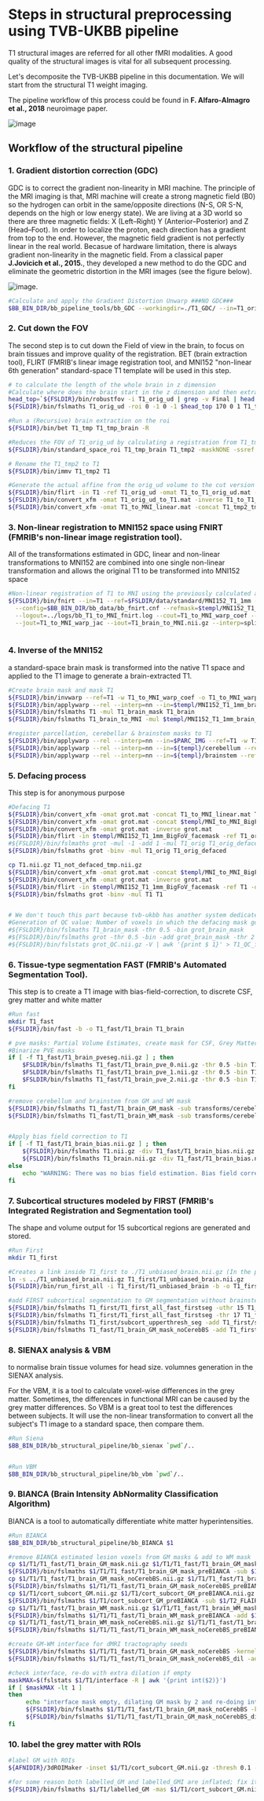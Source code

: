 # Steps in structural preprocessing using TVB-UKBB pipeline

T1 structural images are referred for all other fMRI modalities. A good quality of the structural images is vital for all subsequent processing.

Let's decomposite the TVB-UKBB pipeline in this documentation. We will start from the structural T1 weight imaging.

The pipeline workflow of this process could be found in **F. Alfaro-Almagro et al., 2018** neuroimage paper.

![image](https://user-images.githubusercontent.com/37648360/157475349-307a3eb3-8574-4b8f-97af-6a5f9df0e7ae.png)


## Workflow of the structural pipeline

### 1. Gradient distortion correction (GDC)
GDC is to correct the gradient non-linearity in MRI machine. The principle of the MRI imaging is that, MRI machine will create a strong magnetic field (B0) so the hydrogen can orbit in the same/opposite directions (N-S, OR S-N, depends on the high or low energy state). We are living at a 3D world so there are three magnetic fields: X (Left–Right)	Y (Anterior–Posterior) and Z (Head–Foot). In order to localize the proton, each direction has a gradient from top to the end. However, the magnetic field gradient is not perfectly linear in the real world. Becasue of hardware limitation, there is always gradient non-linearity in the magnetic field. From a classical paper **J.Jovicich et al., 2015.**, they developed a new method to do the GDC and eliminate the geometric distortion in the MRI images (see the figure below). 

![image](https://user-images.githubusercontent.com/37648360/157306856-d8141fb7-02cb-49e5-8c60-98cbb609baa6.png).

```bash
#Calculate and apply the Gradient Distortion Unwarp ###NO GDC###
$BB_BIN_DIR/bb_pipeline_tools/bb_GDC --workingdir=./T1_GDC/ --in=T1_orig.nii.gz --out=T1_orig_ud.nii.gz --owarp=T1_orig_ud_warp.nii.gz
```

### 2. Cut down the FOV
The second step is to cut down the Field of view in the brain, to focus on brain tissues and improve quality of the registration. BET (brain extraction tool), FLIRT (FMRIB's linear image registration tool, and MNI152 "non-linear 6th generation" standard-space T1 template will be used in this step. 


```bash
# to calculate the length of the whole brain in z dimension
#Calculate where does the brain start in the z dimension and then extract the roi
head_top=`${FSLDIR}/bin/robustfov -i T1_orig_ud | grep -v Final | head -n 1 | awk '{print $5}'`
${FSLDIR}/bin/fslmaths T1_orig_ud -roi 0 -1 0 -1 $head_top 170 0 1 T1_tmp

#Run a (Recursive) brain extraction on the roi
${FSLDIR}/bin/bet T1_tmp T1_tmp_brain -R

#Reduces the FOV of T1_orig_ud by calculating a registration from T1_tmp_brain to ssref and applies it to T1_orig_ud. Keeps intermediate outputs for concatenation in next step (T1_tmp2_tmp_to_std.mat)
${FSLDIR}/bin/standard_space_roi T1_tmp_brain T1_tmp2 -maskNONE -ssref $FSLDIR/data/standard/MNI152_T1_1mm_brain -altinput T1_orig_ud -d

# Rename the T1_tmp2 to T1
${FSLDIR}/bin/immv T1_tmp2 T1

#Generate the actual affine from the orig_ud volume to the cut version we have now and combine it to have an affine matrix from orig_ud to MNI
${FSLDIR}/bin/flirt -in T1 -ref T1_orig_ud -omat T1_to_T1_orig_ud.mat -schedule $FSLDIR/etc/flirtsch/xyztrans.sch 
${FSLDIR}/bin/convert_xfm -omat T1_orig_ud_to_T1.mat -inverse T1_to_T1_orig_ud.mat
${FSLDIR}/bin/convert_xfm -omat T1_to_MNI_linear.mat -concat T1_tmp2_tmp_to_std.mat T1_to_T1_orig_ud.mat
```


### 3. Non-linear registration to MNI152 space using FNIRT (FMRIB's non-linear image registration tool). 
All of the transformations estimated in GDC, linear and non-linear transformations to MNI152 are combined into one single non-linear transformation and allows the original T1 to be transformed into MNI152 space

```bash
#Non-linear registration of T1 to MNI using the previously calculated alignment
${FSLDIR}/bin/fnirt --in=T1 --ref=$FSLDIR/data/standard/MNI152_T1_1mm --aff=T1_to_MNI_linear.mat \
  --config=$BB_BIN_DIR/bb_data/bb_fnirt.cnf --refmask=$templ/MNI152_T1_1mm_brain_mask_dil_GD7 \
  --logout=../logs/bb_T1_to_MNI_fnirt.log --cout=T1_to_MNI_warp_coef --fout=T1_to_MNI_warp \
  --jout=T1_to_MNI_warp_jac --iout=T1_brain_to_MNI.nii.gz --interp=spline
  
```



### 4. Inverse of the MNI152
a standard-space brain mask is transformed into the native T1 space and applied to the T1 image to generate a brain-extracted T1. 

```bash
#Create brain mask and mask T1
${FSLDIR}/bin/invwarp --ref=T1 -w T1_to_MNI_warp_coef -o T1_to_MNI_warp_coef_inv
${FSLDIR}/bin/applywarp --rel --interp=nn --in=$templ/MNI152_T1_1mm_brain_mask --ref=T1 -w T1_to_MNI_warp_coef_inv -o T1_brain_mask
${FSLDIR}/bin/fslmaths T1 -mul T1_brain_mask T1_brain
${FSLDIR}/bin/fslmaths T1_brain_to_MNI -mul $templ/MNI152_T1_1mm_brain_mask T1_brain_to_MNI

#register parcellation, cerebellar & brainstem masks to T1
${FSLDIR}/bin/applywarp --rel --interp=nn --in=$PARC_IMG --ref=T1 -w T1_to_MNI_warp_coef_inv -o parcel_to_T1
${FSLDIR}/bin/applywarp --rel --interp=nn --in=${templ}/cerebellum --ref=T1 -w T1_to_MNI_warp_coef_inv -o cerebellum_to_T1
${FSLDIR}/bin/applywarp --rel --interp=nn --in=${templ}/brainstem --ref=T1 -w T1_to_MNI_warp_coef_inv -o brainstem_to_T1
```

### 5. Defacing process
This step is for anonymous purpose

```bash
#Defacing T1
${FSLDIR}/bin/convert_xfm -omat grot.mat -concat T1_to_MNI_linear.mat T1_orig_ud_to_T1.mat
${FSLDIR}/bin/convert_xfm -omat grot.mat -concat $templ/MNI_to_MNI_BigFoV_facemask.mat grot.mat
${FSLDIR}/bin/convert_xfm -omat grot.mat -inverse grot.mat
${FSLDIR}/bin/flirt -in $templ/MNI152_T1_1mm_BigFoV_facemask -ref T1_orig -out grot -applyxfm -init grot.mat
#${FSLDIR}/bin/fslmaths grot -mul -1 -add 1 -mul T1_orig T1_orig_defaced
${FSLDIR}/bin/fslmaths grot -binv -mul T1_orig T1_orig_defaced

cp T1.nii.gz T1_not_defaced_tmp.nii.gz  
${FSLDIR}/bin/convert_xfm -omat grot.mat -concat $templ/MNI_to_MNI_BigFoV_facemask.mat T1_to_MNI_linear.mat
${FSLDIR}/bin/convert_xfm -omat grot.mat -inverse grot.mat
${FSLDIR}/bin/flirt -in $templ/MNI152_T1_1mm_BigFoV_facemask -ref T1 -out grot -applyxfm -init grot.mat
${FSLDIR}/bin/fslmaths grot -binv -mul T1 T1


# We don't touch this part because tvb-ukbb has another system dedicated for QC
#Generation of QC value: Number of voxels in which the defacing mask goes into the brain mask
#${FSLDIR}/bin/fslmaths T1_brain_mask -thr 0.5 -bin grot_brain_mask 
#${FSLDIR}/bin/fslmaths grot -thr 0.5 -bin -add grot_brain_mask -thr 2 grot_QC
#${FSLDIR}/bin/fslstats grot_QC.nii.gz -V | awk '{print $ 1}' > T1_QC_face_mask_inside_brain_mask.txt

```


### 6. Tissue-type segmentation FAST (FMRIB's Automated Segmentation Tool). 
This step is to create a T1 image with bias-field-correction, to discrete CSF, grey matter and white matter


```bash
#Run fast
mkdir T1_fast
${FSLDIR}/bin/fast -b -o T1_fast/T1_brain T1_brain 

# pve masks: Partial Volume Estimates, create mask for CSF, Grey Matter and White Matter
#Binarize PVE masks
if [ -f T1_fast/T1_brain_pveseg.nii.gz ] ; then
    $FSLDIR/bin/fslmaths T1_fast/T1_brain_pve_0.nii.gz -thr 0.5 -bin T1_fast/T1_brain_CSF_mask.nii.gz
    $FSLDIR/bin/fslmaths T1_fast/T1_brain_pve_1.nii.gz -thr 0.5 -bin T1_fast/T1_brain_GM_mask.nii.gz
    $FSLDIR/bin/fslmaths T1_fast/T1_brain_pve_2.nii.gz -thr 0.5 -bin T1_fast/T1_brain_WM_mask.nii.gz
fi

#remove cerebellum and brainstem from GM and WM mask
${FSLDIR}/bin/fslmaths T1_fast/T1_brain_GM_mask -sub transforms/cerebellum_to_T1 -sub transforms/brainstem_to_T1 -bin T1_fast/T1_brain_GM_mask_noCerebBS
${FSLDIR}/bin/fslmaths T1_fast/T1_brain_WM_mask -sub transforms/cerebellum_to_T1 -sub transforms/brainstem_to_T1 -bin T1_fast/T1_brain_WM_mask_noCerebBS


#Apply bias field correction to T1
if [ -f T1_fast/T1_brain_bias.nii.gz ] ; then
    ${FSLDIR}/bin/fslmaths T1.nii.gz -div T1_fast/T1_brain_bias.nii.gz T1_unbiased.nii.gz
    ${FSLDIR}/bin/fslmaths T1_brain.nii.gz -div T1_fast/T1_brain_bias.nii.gz T1_unbiased_brain.nii.gz
else
    echo "WARNING: There was no bias field estimation. Bias field correction cannot be applied to T1."
fi

```





### 7. Subcortical structures modeled by FIRST (FMRIB's Integrated Registration and Segmentation tool)
The shape and volume output for 15 subcortical regions are generated and stored. 

```bash
#Run First
mkdir T1_first

#Creates a link inside T1_first to ./T1_unbiased_brain.nii.gz (In the present working directory)
ln -s ../T1_unbiased_brain.nii.gz T1_first/T1_unbiased_brain.nii.gz
${FSLDIR}/bin/run_first_all -i T1_first/T1_unbiased_brain -b -o T1_first/T1_first

#add FIRST subcortical segmentation to GM segmentation without brainstem
${FSLDIR}/bin/fslmaths T1_first/T1_first_all_fast_firstseg -uthr 15 T1_first/subcort_upperthresh_seg
${FSLDIR}/bin/fslmaths T1_first/T1_first_all_fast_firstseg -thr 17 T1_first/subcort_lowerthresh_seg
${FSLDIR}/bin/fslmaths T1_first/subcort_upperthresh_seg -add T1_first/subcort_lowerthresh_seg -bin T1_first/subcort_GM
${FSLDIR}/bin/fslmaths T1_fast/T1_brain_GM_mask_noCerebBS -add T1_first/subcort_GM -bin cort_subcort_GM
```

### 8. SIENAX analysis & VBM
to normalise brain tissue volumes for head size. volumnes generation in the SIENAX analysis.

For the VBM, it is a tool to calculate voxel-wise differences in the grey matter. Sometimes, the differences in functional MRI can be caused by the grey matter differences. So VBM is a great tool to test the differences between subjects. It will use the non-linear transformation to convert all the subject's T1 image to a standard space, then compare them.
```bash
#Run Siena
$BB_BIN_DIR/bb_structural_pipeline/bb_sienax `pwd`/..


#Run VBM
$BB_BIN_DIR/bb_structural_pipeline/bb_vbm `pwd`/..

```



### 9. BIANCA (Brain Intensity AbNormality Classification Algorithm)

BIANCA is a tool to automatically differentiate white matter hyperintensities. 

```bash
#Run BIANCA
$BB_BIN_DIR/bb_structural_pipeline/bb_BIANCA $1

#remove BIANCA estimated lesion voxels from GM masks & add to WM mask
cp $1/T1/T1_fast/T1_brain_GM_mask.nii.gz $1/T1/T1_fast/T1_brain_GM_mask_preBIANCA.nii.gz
${FSLDIR}/bin/fslmaths $1/T1/T1_fast/T1_brain_GM_mask_preBIANCA -sub $1/T2_FLAIR/lesions/final_mask -bin $1/T1/T1_fast/T1_brain_GM_mask
cp $1/T1/T1_fast/T1_brain_GM_mask_noCerebBS.nii.gz $1/T1/T1_fast/T1_brain_GM_mask_noCerebBS_preBIANCA.nii.gz
${FSLDIR}/bin/fslmaths $1/T1/T1_fast/T1_brain_GM_mask_noCerebBS_preBIANCA -sub $1/T2_FLAIR/lesions/final_mask -bin $1/T1/T1_fast/T1_brain_GM_mask_noCerebBS
cp $1/T1/cort_subcort_GM.nii.gz $1/T1/cort_subcort_GM_preBIANCA.nii.gz
${FSLDIR}/bin/fslmaths $1/T1/cort_subcort_GM_preBIANCA -sub $1/T2_FLAIR/lesions/final_mask -bin $1/T1/cort_subcort_GM
cp $1/T1/T1_fast/T1_brain_WM_mask.nii.gz $1/T1/T1_fast/T1_brain_WM_mask_preBIANCA.nii.gz
${FSLDIR}/bin/fslmaths $1/T1/T1_fast/T1_brain_WM_mask_preBIANCA -add $1/T2_FLAIR/lesions/final_mask -bin $1/T1/T1_fast/T1_brain_WM_mask
cp $1/T1/T1_fast/T1_brain_WM_mask_noCerebBS.nii.gz $1/T1/T1_fast/T1_brain_WM_mask_noCerebBS_preBIANCA.nii.gz
${FSLDIR}/bin/fslmaths $1/T1/T1_fast/T1_brain_WM_mask_noCerebBS_preBIANCA -add $1/T2_FLAIR/lesions/final_mask -bin $1/T1/T1_fast/T1_brain_WM_mask_noCerebBS

#create GM-WM interface for dMRI tractography seeds
${FSLDIR}/bin/fslmaths $1/T1/T1_fast/T1_brain_GM_mask_noCerebBS -kernel sphere 1 -dilM $1/T1/T1_fast/T1_brain_GM_mask_noCerebBS_dil
${FSLDIR}/bin/fslmaths $1/T1/T1_fast/T1_brain_GM_mask_noCerebBS_dil -add $1/T1/T1_fast/T1_brain_WM_mask_noCerebBS -thr 2 -bin $1/T1/interface

#check interface, re-do with extra dilation if empty
maskMAX=$(fslstats $1/T1/interface -R | awk '{print int($2)}')
if [ $maskMAX -lt 1 ]
then
     echo "interface mask empty, dilating GM mask by 2 and re-doing interface"
     ${FSLDIR}/bin/fslmaths $1/T1/T1_fast/T1_brain_GM_mask_noCerebBS -kernel sphere 2 -dilM $1/T1/T1_fast/T1_brain_GM_mask_noCerebBS_dil2
     ${FSLDIR}/bin/fslmaths $1/T1/T1_fast/T1_brain_GM_mask_noCerebBS_dil2 -add $1/T1/T1_fast/T1_brain_WM_mask_noCerebBS -thr 2 -bin $1/T1/interface
fi
```


### 10. label the grey matter with ROIs

```bash
#label GM with ROIs
${AFNIDIR}/3dROIMaker -inset $1/T1/cort_subcort_GM.nii.gz -thresh 0.1 -inflate 1 -prefix $1/T1/labelled -refset $1/T1/transforms/parcel_to_T1.nii.gz -nifti -neigh_upto_vert -dump_no_labtab

#for some reason both labelled_GM and labelled_GMI are inflated; fix it here
${FSLDIR}/bin/fslmaths $1/T1/labelled_GM -mas $1/T1/cort_subcort_GM.nii.gz $1/T1/labelled_GM
```



